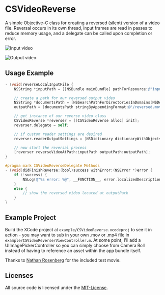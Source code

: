 CSVideoReverse
==============

A simple Objective-C class for creating a reversed (silent) version of a video file. Reversal occurs in its own thread, input frames are read in passes to reduce memory usage, and a delegate can be called upon completion or error.

![Input video](https://github.com/chrissung/CSVideoReverse/blob/master/input.gif)

![Output video](https://github.com/chrissung/CSVideoReverse/blob/master/output.gif)

Usage Example
-------------

``` objective-c
- (void)reverseLocalInputFile {
	NSString *inputPath = [[NSBundle mainBundle] pathForResource:@"input" ofType:@"mov"];

	// create a path for our reversed output video
	NSString *documentsPath = [NSSearchPathForDirectoriesInDomains(NSDocumentDirectory, NSUserDomainMask, YES) objectAtIndex:0];
	outputPath = [documentsPath stringByAppendingFormat:@"/reversed.mov"];

	// get instance of our reverse video class
	CSVideoReverse *reverser = [[CSVideoReverse alloc] init];
	reverser.delegate = self;

	// if custom reader settings are desired
	reverser.readerOutputSettings = [NSDictionary dictionaryWithObjectsAndKeys:[NSNumber numberWithInt:kCVPixelFormatType_420YpCbCr8BiPlanarVideoRange], kCVPixelBufferPixelFormatTypeKey, nil];

	// now start the reversal process
	[reverser reverseVideoAtPath:inputPath outputPath:outputPath];
}

#pragma mark CSVideoReverseDelegate Methods
- (void)didFinishReverse:(bool)success withError:(NSError *)error {
	if (!success) {
		NSLog(@"%s error: %@", __FUNCTION__, error.localizedDescription);
	}
	else {
		// show the reversed video located at outputPath
	}
}
```

Example Project
---------------
Build the XCode project at `example/CSVideoReverse.xcodeproj` to see it in action - you may want to sub in your own .mov or .mp4 file in `example/CSVideoReverse/ViewController.m`.  At some point, I'll add a UIImagePickerController so you can simply choose from Camera Roll instead of having to reference an asset within the app bundle itself.

Thanks to [Nathan Rosenberg](https://github.com/pianovox) for the included test movie.

Licenses
--------

All source code is licensed under the [MIT-License](https://github.com/chrissung/CSVideoReverse/blob/master/LICENSE).

